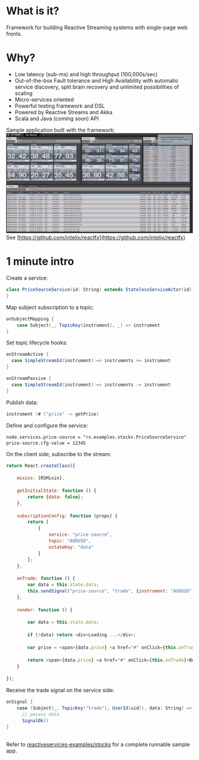 # What is it?

Framework for building Reactive Streaming systems with single-page web fronts.

# Why?

* Low latency (sub-ms) and high throughput (100,000s/sec) 
* Out-of-the-box Fault tolerance and High Availability with automatic service discovery, split brain recovery and unlimited possibilities of scaling
* Micro-services oriented
* Powerful testing framework and DSL
* Powered by Reactive Streams and Akka
* Scala and Java (coming soon) API

Sample application built with the framework:
!["screen1"](https://raw.githubusercontent.com/intelix/reactfx/master/screen1.png "screen1")
See [https://github.com/intelix/reactfx](https://github.com/intelix/reactfx)

# 1 minute intro

Create a service:

```scala
class PriceSourceService(id: String) extends StatelessServiceActor(id) {
}
```

Map subject subscription to a topic:

```scala
onSubjectMapping {
    case Subject(_, TopicKey(instrument), _) => instrument
}
```

Set topic lifecycle hooks:

```scala
onStreamActive {
  case SimpleStreamId(instrument) => instruments += instrument
}
```

```scala
onStreamPassive {
  case SimpleStreamId(instrument) => instruments -= instrument
}
```

Publish data:

```scala
instrument !# ("price" -> getPrice)
```

Define and configure the service:

```hocon
node.services.price-source = "rs.examples.stocks.PriceSourceService"
price-source.cfg-value = 12345
```

On the client side, subscribe to the stream:

```javascript
return React.createClass({

    mixins: [RSMixin],

    getInitialState: function () {
        return {data: false};
    },

    subscriptionConfig: function (props) {
        return [
            {
                service: "price-source",
                topic: "AUDUSD",
                ostateKey: "data"
            }
        ];
    },
    
    onTrade: function () {
        var data = this.state.data;
        this.sendSignal("price-source", "trade", {instrument: "AUDUSD", price: data.price});
    },
    
    render: function () {

        var data = this.state.data;

        if (!data) return <div>Loading ...</div>;

        var price = <span>{data.price} <a href="#" onClick={this.onTrade}>Buy</a></span>;

        return <span>{data.price} <a href="#" onClick={this.onTrade}>Buy</a></span>;
    }

});
```

Receive the trade signal on the service side:

```scala
onSignal {
    case (Subject(_, TopicKey("trade"), UserId(uid)), data: String) =>
      // pocess data
      SignalOk()
}
  
```

Refer to [reactiveservices-examples/stocks](https://github.com/intelix/reactiveservices-examples/tree/master/stocks) for a complete runnable sample app.


